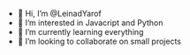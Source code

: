 - 👋 Hi, I’m @LeinadYarof
- 👀 I’m interested in Javacript and Python
- 🌱 I’m currently learning everything
- 💞️ I’m looking to collaborate on small projects

<!---
LeinadYarof/LeinadYarof is a ✨ special ✨ repository because its `README.md` (this file) appears on your GitHub profile.
You can click the Preview link to take a look at your changes.
--->
